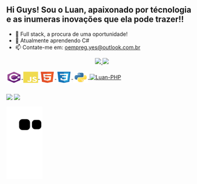 ## Hi Guys! Sou o Luan, apaixonado por técnologia e as inumeras inovações que ela pode trazer!!


- 🔭 Full stack, a procura de uma oportunidade!
- 🌱 Atualmente aprendendo C# 
- 📫 Contate-me em: oempreg.yes@outlook.com.br

<div align="center">
  <a href="https://github.com/luaan2012">
  <img height="180em" src="https://github-readme-stats.vercel.app/api?username=luaan2012&show_icons=true&theme=dracula&include_all_commits=true&count_private=true"/>
  <img height="180em" src="https://github-readme-stats.vercel.app/api/top-langs/?username=luaan2012&layout=compact&langs_count=7&theme=dracula"/>
</div>
<div style="display: inline_block"><br>
  <img align="center" alt="Luan-Csharp" height="30" width="40" src="https://raw.githubusercontent.com/devicons/devicon/master/icons/csharp/csharp-original.svg">
  <img align="center" alt="Luan-Js" height="30" width="40" src="https://raw.githubusercontent.com/devicons/devicon/master/icons/javascript/javascript-plain.svg">
  <img align="center" alt="Luan-HTML" height="30" width="40" src="https://raw.githubusercontent.com/devicons/devicon/master/icons/html5/html5-original.svg">
  <img align="center" alt="Luan-CSS" height="30" width="40" src="https://raw.githubusercontent.com/devicons/devicon/master/icons/css3/css3-original.svg">
  <img align="center" alt="Luan-Python" height="30" width="40" src="https://raw.githubusercontent.com/devicons/devicon/master/icons/python/python-original.svg">
  <img align="center" alt="Luan-PHP" height="30" width="40" src="https://raw.githubusercontent.com/jmnote/z-icons/master/svg/php.svg"> 

</div>
  
  ##
 
<div> 
   <a href="https://www.linkedin.com/in/luan-victor-186629150/" target="_blank"><img src="https://img.shields.io/badge/-LinkedIn-%230077B5?style=for-the-badge&logo=linkedin&logoColor=white" target="_blank"></a> 
  <a href="https://www.instagram.com/lvnfps/" target="_blank"><img src="https://img.shields.io/badge/-Instagram-%23E4405F?style=for-the-badge&logo=instagram&logoColor=white" target="_blank"></a>
 
 
  ![Snake animation](https://github.com/rafaballerini/rafaballerini/blob/output/github-contribution-grid-snake.svg)
 
</div>
